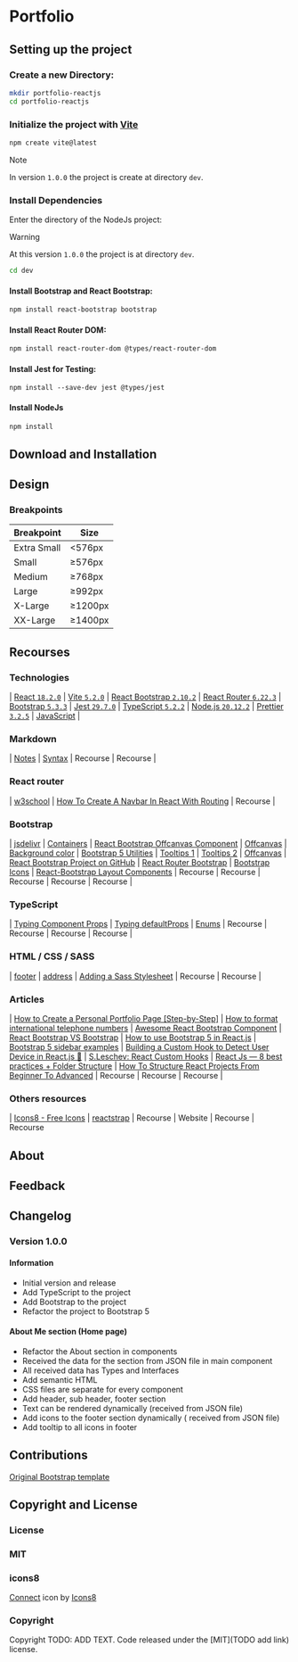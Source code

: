 # Portfolio
<!-- TODO 
Summarize the project
To begin writing a project description, many project managers decide to provide a brief summary of their proposed project. 
Consider including a description of your project's goals and what you want the project to accomplish. 
It's often beneficial to keep the introduction brief by limiting it to one paragraph, which eliminates wordiness and possible confusion. 
-->


## Setting up the project

### Create a new Directory:

```bash
mkdir portfolio-reactjs
cd portfolio-reactjs
```

### Initialize the project with [Vite](https://vitejs.dev/)

```bash
npm create vite@latest
```
> [!NOTE]  
> In version ```1.0.0``` the project is create at directory ```dev```.

### Install Dependencies

Enter the directory of the NodeJs project:

> [!WARNING] 
> At this version ```1.0.0``` the project is at directory ```dev```.

```bash
cd dev
```

#### Install Bootstrap and React Bootstrap:

```bash
npm install react-bootstrap bootstrap
```

#### Install React Router DOM:

```bash
npm install react-router-dom @types/react-router-dom
```

#### Install Jest for Testing:
```
npm install --save-dev jest @types/jest
```

#### Install NodeJs

```bash
npm install
```

## Download and Installation

<!-- TODO finish the section -->

## Design

### Breakpoints

| Breakpoint | Size |
|------------|------|
| Extra Small | <576px |
| Small       | ≥576px  |
| Medium     | ≥768px  |
| Large      | ≥992px  |
| X-Large    | ≥1200px |
| XX-Large   | ≥1400px |

<!-- TODO mansion the original theme -->

## Recourses

### Technologies

| [React ```18.2.0```](https://react.dev/)
| [Vite ```5.2.0```](https://vitejs.dev/)
| [React Bootstrap ```2.10.2```](https://react-bootstrap.netlify.app/)
| [React Router ```6.22.3```](https://reactrouter.com/)
| [Bootstrap ```5.3.3```](https://getbootstrap.com/)
| [Jest ```29.7.0```](https://jestjs.io/)
| [TypeScript ```5.2.2```](https://www.typescriptlang.org/)
| [Node.js ```20.12.2```](https://nodejs.org/en)
| [Prettier ```3.2.5```](https://prettier.io/)
| [JavaScript](https://www.javascript.com/) |

### Markdown

| [Notes](https://github.com/orgs/community/discussions/16925)
| [Syntax](https://github.com/dipree/github-markdown)
| Recourse
| Recourse |

### React router

| [w3school](https://www.w3schools.com/react/react_router.asp)
| [How To Create A Navbar In React With Routing](https://www.youtube.com/watch?v=SLfhMt5OUPI)
| Recourse |

### Bootstrap

| [jsdelivr](https://www.jsdelivr.com/package/npm/react-bootstrap)
| [Containers](https://getbootstrap.com/docs/5.3/examples/grid/#containers)
| [React Bootstrap Offcanvas Component](https://www.youtube.com/watch?v=Xm7w1NHQCB4)
| [Offcanvas](https://getbootstrap.com/docs/5.0/components/offcanvas/)
| [Background color](https://getbootstrap.com/docs/4.1/utilities/colors/)
| [Bootstrap 5 Utilities](https://www.w3schools.com/bootstrap5/bootstrap_utilities.php)
| [Tooltips 1](https://www.w3schools.com/bootstrap5/bootstrap_tooltip.php)
| [Tooltips 2](https://getbootstrap.com/docs/5.0/components/tooltips/)
| [Offcanvas](https://react-bootstrap.netlify.app/docs/components/navbar#brand)
| [React Bootstrap Project on GitHub](https://github.com/react-bootstrap/react-bootstrap)
| [React Router Bootstrap](https://www.npmjs.com/package/react-router-bootstrap)
| [Bootstrap Icons](https://icons.getbootstrap.com/#install)
| [React-Bootstrap Layout Components](https://www.youtube.com/watch?v=RaFN1KU6cDU)
| Recourse
| Recourse
| Recourse
| Recourse
| Recourse |

### TypeScript

| [Typing Component Props](https://react-typescript-cheatsheet.netlify.app/docs/basic/getting-started/basic_type_example/)
| [Typing defaultProps](https://react-typescript-cheatsheet.netlify.app/docs/basic/getting-started/default_props)
| [Enums](https://www.typescriptlang.org/docs/handbook/enums.html)
| Recourse
| Recourse
| Recourse
| Recourse |

### HTML / CSS / SASS

| [footer](https://developer.mozilla.org/en-US/docs/Web/HTML/Element/footer)
| [address](https://www.codecademy.com/resources/docs/html/semantic-html/address)
| [Adding a Sass Stylesheet](https://create-react-app.dev/docs/adding-a-sass-stylesheet/)
| Recourse
| Recourse |

### Articles

| [How to Create a Personal Portfolio Page [Step-by-Step]](https://blog.hubspot.com/website/html-projects-personal-portfolio)
| [How to format international telephone numbers](https://www.cm.com/en-gb/blog/how-to-format-international-telephone-numbers/#:~:text=The%20UK%20mobile%20phone%20number,all%20characters%20should%20be%20numeric.)
| [Awesome React Bootstrap Component](https://github.com/Hermanya/awesome-react-bootstrap-components)
| [React Bootstrap VS Bootstrap](https://www.linkedin.com/pulse/react-bootstrap-vs-bootsrap-comparison-nitsan-cohen/?trackingId=0s24d1NLzZv4HsIOHl90BQ%3D%3D)
| [How to use Bootstrap 5 in React.js](https://coreui.io/blog/bootstrap-react-tutorial-with-examples/)
| [Bootstrap 5 sidebar examples](https://dev.to/codeply/bootstrap-5-sidebar-examples-38pb)
| [Building a Custom Hook to Detect User Device in React.js 🚀](https://medium.com/@josephat94/building-a-custom-hook-to-detect-user-device-in-react-js-e4dd6e0d2d9c)
| [S.Leschev: React Custom Hooks](https://github.com/sergeyleschev/react-custom-hooks)
| [React Js — 8 best practices + Folder Structure](https://medium.com/@kthamodaran/react-8-best-practices-folder-structure-5dbda48a69e)
| [How To Structure React Projects From Beginner To Advanced](https://blog.webdevsimplified.com/2022-07/react-folder-structure/)
| Recourse
| Recourse
| Recourse |

### Others resources

| [Icons8 - Free Icons](https://icons8.com/icons)
| [reactstrap](https://github.com/reactstrap/reactstrap)
| Recourse
| Website
| Recourse
| Recourse

## About
<!-- TODO write something for about section
Define the purpose
The next part of an effective project description is to describe your intentions for creating the project. Try to define the purpose of your project and the problem it addresses by describing how the project affects the success of the organization for which you work. Some project managers may decide to explain how the project meets one of their company's business goals, which may entice stakeholders or sponsors.

Describe your goals
It's also important to describe the desired goals of your project that you hope to achieve after its successful completion. Try to make these specific and relevant to the project's content by including measurable and achievable goals that allow you to track your team's progress. It can be helpful to identify the way in which you plan to measure the success of the project's deliverables. Consider establishing a deadline for each goal, listing these in the project description and recording the potential benefits upon completion of the project's goals.

Identify possible limitations
Another helpful step that allows you to establish contingency plans is describing the limits of your project based on the needs and expectations of its stakeholders. This can help you prepare for and navigate potentials problems that arise. A project's limitations might change throughout each of its phases, so it's important to adjust this section as needed throughout.

Determine your approach
For this section, you might collaborate with your team to determine how you want to approach the project. After accomplishing this, try to select, approve and describe an effective method for completing the work that the project requires. Consider dividing the project into phases and describing any technologies or techniques that can help you complete each step.

-->

## Feedback

<!-- TODO 
Ask for feedback
After writing a draft of your project description, consider asking a team member or manager to review it. They may discover specific areas of improvement or provide general feedback on the entire document. You can also present the project description to certain stakeholders and ask them to describe the project in their own words. This can help you determine whether your summary of the project is clear and accurate.
-->

## Changelog

### Version 1.0.0

#### Information
- Initial version and release
- Add TypeScript to the project
- Add Bootstrap to the project
- Refactor the project to Bootstrap 5

#### About Me section (Home page)
- Refactor the About section in components
- Received the data for the section from JSON file in main component
- All received data has Types and Interfaces
- Add semantic HTML
- CSS files are separate for every component
- Add header, sub header, footer section
- Text can be rendered dynamically (received from JSON file) 
- Add icons to the footer section dynamically ( received from JSON file)
- Add tooltip to all icons in footer


## Contributions

[Original Bootstrap template](https://github.com/technext/resume-bootstrap4)

## Copyright and License

<!-- TODO -->

### License

### MIT
<!-- TODO -->

### icons8
<a target="_blank" href="https://icons8.com/icon/iEcO79LNDIgV/connect">Connect</a> icon by <a target="_blank" href="https://icons8.com">Icons8</a>

### Copyright

<!-- TODO -->
Copyright TODO: ADD TEXT. Code released under the [MIT](TODO add link) license.